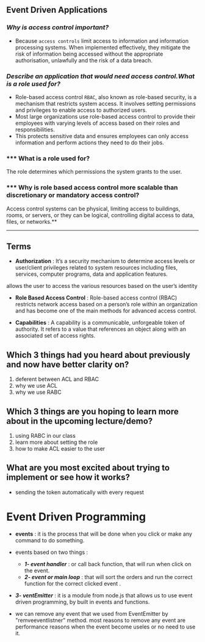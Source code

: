 ## **Event Driven Applications**

### ***Why is access control important?***

- Because `access controls` limit access to information and information processing systems. When implemented effectively, they mitigate the risk of information being accessed without the appropriate authorisation, unlawfully and the risk of a data breach. 

### ***Describe an application that would need access control.What is a role used for?***

- Role-based access control `RBAC`, also known as role-based security, is a mechanism that restricts system access. It involves setting permissions and privileges to enable access to authorized users.
- Most large organizations use role-based access control to provide their employees with varying levels of access based on their roles and responsibilities.
- This protects sensitive data and ensures employees can only access information and perform actions they need to do their jobs.

### *** What is a role used for?

The role determines which permissions the system grants to the user. 


### *** Why is role based access control more scalable than discretionary or mandatory access control?

Access control systems can be physical, limiting access to buildings, rooms, or servers, or they can be logical, controlling digital access to data, files, or networks.**



-----------------------------------------------

## **Terms**

- **Authorization** : It’s a security mechanism to determine access levels or user/client privileges related to system resources including files, services, computer programs, data and application features.

 allows the user to access the various resources based on the user’s identity

- **Role Based Access Control** : Role-based access control (RBAC) restricts network access based on a person’s role within an organization and has become one of the main methods for advanced access control.


- **Capabilities** : A capability is a communicable, unforgeable token of authority. It refers to a value that references an object along with an associated set of access rights.

## Which 3 things had you heard about previously and now have better clarity on?

1. deferent between ACL and RBAC
2. why we use ACL 
3. why we use RABC

## Which 3 things are you hoping to learn more about in the upcoming lecture/demo?

1. using RABC in our class
2. learn more about setting the role
3. how to make ACL easier to the user 

## What are you most excited about trying to implement or see how it works?
- sending the token automatically with every request 

# Event Driven Programming


- **events** : it is the process that will be done when you click or make any command to do something.
- events based on two things :

  - ***1- event handler*** : or call back function, that will run when click on the event.
  - ***2- event or main loop*** : that will sort the orders and run the correct function for the correct clicked event .

- ***3- ventEmitter*** : it is a module from node.js that allows us to use event driven programming, by built in events and functions.

- we can remove any event that we used from EventEmitter by "remveeventlistner" method. most reasons to remove any event are performance reasons when the event become useles or no need to use it.
